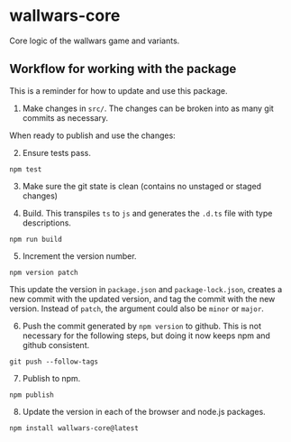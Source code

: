 # wallwars-core

Core logic of the wallwars game and variants.

## Workflow for working with the package

This is a reminder for how to update and use this package.

1. Make changes in `src/`. The changes can be broken into as many git commits as necessary.

When ready to publish and use the changes:

2. Ensure tests pass.

`npm test`

3. Make sure the git state is clean (contains no unstaged or staged changes)

4. Build. This transpiles `ts` to `js` and generates the `.d.ts` file with type descriptions.

`npm run build`

5. Increment the version number.

`npm version patch`

This update the version in `package.json` and `package-lock.json`,
creates a new commit with the updated version,
and tag the commit with the new version.
Instead of `patch`, the argument could also be `minor` or `major`.

6. Push the commit generated by `npm version` to github.
This is not necessary for the following steps, but doing it now keeps npm and github consistent.

`git push --follow-tags`

7. Publish to npm.

`npm publish`

8. Update the version in each of the browser and node.js packages.

`npm install wallwars-core@latest`
